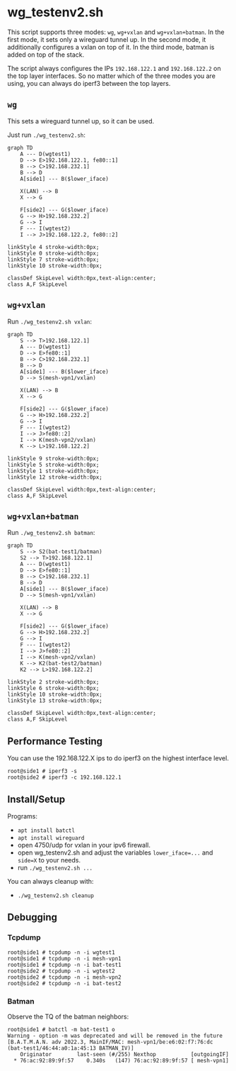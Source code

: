 # wg_testenv2.sh

This script supports three modes: `wg`, `wg+vxlan` and `wg+vxlan+batman`. In the first mode, it sets only a wireguard tunnel up. In the second mode, it additionally configures a vxlan on top of it. In the third mode, batman is added on top of the stack.

The script always configures the IPs `192.168.122.1` and `192.168.122.2` on the top layer interfaces. So no matter which of the three modes you are using, you can always do iperf3 between the top layers.

## `wg`

This sets a wireguard tunnel up, so it can be used.

Just run `./wg_testenv2.sh`:

```mermaid
graph TD
    A --- D(wgtest1)
    D --> E>192.168.122.1, fe80::1]
    B --> C>192.168.232.1]
    B --> D
    A[side1] --- B($lower_iface)
    
    X(LAN) --> B
    X --> G
    
    F[side2] --- G($lower_iface)
    G --> H>192.168.232.2]
    G --> I
    F --- I(wgtest2)
    I --> J>192.168.122.2, fe80::2]

linkStyle 4 stroke-width:0px;
linkStyle 0 stroke-width:0px;
linkStyle 7 stroke-width:0px;
linkStyle 10 stroke-width:0px;

classDef SkipLevel width:0px,text-align:center;
class A,F SkipLevel
```

## `wg+vxlan`

Run `./wg_testenv2.sh vxlan`:

``` mermaid
graph TD
    S --> T>192.168.122.1]
    A --- D(wgtest1)
    D --> E>fe80::1]
    B --> C>192.168.232.1]
    B --> D
    A[side1] --- B($lower_iface)
    D --> S(mesh-vpn1/vxlan)
    
    X(LAN) --> B
    X --> G
    
    F[side2] --- G($lower_iface)
    G --> H>192.168.232.2]
    G --> I
    F --- I(wgtest2)
    I --> J>fe80::2]
    I --> K(mesh-vpn2/vxlan)
    K --> L>192.168.122.2]

linkStyle 9 stroke-width:0px;
linkStyle 5 stroke-width:0px;
linkStyle 1 stroke-width:0px;
linkStyle 12 stroke-width:0px;

classDef SkipLevel width:0px,text-align:center;
class A,F SkipLevel
```

## `wg+vxlan+batman`

Run `./wg_testenv2.sh batman`:

``` mermaid
graph TD
    S --> S2(bat-test1/batman)
    S2 --> T>192.168.122.1]
    A --- D(wgtest1)
    D --> E>fe80::1]
    B --> C>192.168.232.1]
    B --> D
    A[side1] --- B($lower_iface)
    D --> S(mesh-vpn1/vxlan)
    
    X(LAN) --> B
    X --> G
    
    F[side2] --- G($lower_iface)
    G --> H>192.168.232.2]
    G --> I
    F --- I(wgtest2)
    I --> J>fe80::2]
    I --> K(mesh-vpn2/vxlan)
    K --> K2(bat-test2/batman)
    K2 --> L>192.168.122.2]

linkStyle 2 stroke-width:0px;
linkStyle 6 stroke-width:0px;
linkStyle 10 stroke-width:0px;
linkStyle 13 stroke-width:0px;

classDef SkipLevel width:0px,text-align:center;
class A,F SkipLevel
```



## Performance Testing

You can use the 192.168.122.X ips to do iperf3 on the highest interface level.
```
root@side1 # iperf3 -s 
root@side2 # iperf3 -c 192.168.122.1
```

## Install/Setup

Programs:
- `apt install batctl`
- `apt install wireguard`
- open 4750/udp for vxlan in your ipv6 firewall.
- open wg_testenv2.sh and adjust the variables `lower_iface=...` and `side=X` to your needs.
- run `./wg_testenv2.sh ...`

You can always cleanup with:
- `./wg_testenv2.sh cleanup`

## Debugging

### Tcpdump

```
root@side1 # tcpdump -n -i wgtest1
root@side1 # tcpdump -n -i mesh-vpn1
root@side1 # tcpdump -n -i bat-test1
root@side2 # tcpdump -n -i wgtest2
root@side2 # tcpdump -n -i mesh-vpn2
root@side2 # tcpdump -n -i bat-test2
```

### Batman

Observe the TQ of the batman neighbors:

```
root@side1 # batctl -m bat-test1 o
Warning - option -m was deprecated and will be removed in the future
[B.A.T.M.A.N. adv 2022.3, MainIF/MAC: mesh-vpn1/be:e6:02:f7:76:dc (bat-test1/46:44:a0:1a:45:13 BATMAN_IV)]
    Originator        last-seen (#/255) Nexthop           [outgoingIF]
  * 76:ac:92:89:9f:57    0.340s   (147) 76:ac:92:89:9f:57 [ mesh-vpn1]
```